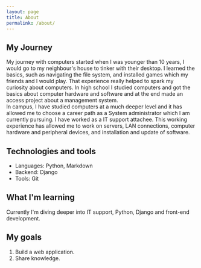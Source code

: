 ```yaml
---
layout: page
title: About
permalink: /about/
---
```


## My Journey

My journey with computers started when I was younger than 10 years, I would go to my neighbour's house to tinker with their desktop. I learned the basics, such as navigating the file system, and installed games which my friends and I would play. That experience really helped to spark my curiosity about computers. In high school I studied computers and got the basics about computer hardware and software and at the end made an access project about a management system.  
In campus, I have studied computers at a much deeper level and it has allowed me to choose a career path as a System administrator which I am currently pursuing. I have worked as a IT support attachee. This working experience has allowed me to work on servers, LAN connections, computer hardware and peripheral devices, and installation and update of software.

## Technologies and tools

* Languages: Python, Markdown
* Backend: Django
* Tools: Git

## What I'm learning

Currently I'm diving deeper into IT support, Python, Django and front-end development.

## My goals

1. Build a web application.
2. Share knowledge.
